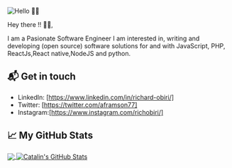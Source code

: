 ![Hello 👋🏻](https://scontent.facc1-1.fna.fbcdn.net/v/t1.0-9/117045989_103111561505316_8906903781087460640_o.png?_nc_cat=111&_nc_sid=6e5ad9&_nc_eui2=AeE_CrW9KRX8cnTbzjLml9cZxQuFAC6_AHTFC4UALr8AdCKtDrQx8zqwbi1Y6V1hE9aHm5Y6Hl0A2rHZIkO-vg51&_nc_ohc=l9cOEur5u5kAX8aAi3j&_nc_ht=scontent.facc1-1.fna&oh=e8ebd78732b7c269f8099b836602c5f4&oe=5F6CDF70)

Hey there !! 👋🏻,

I am a Pasionate Software Engineer  I am interested in, writing  and developing (open source) software solutions for and with JavaScript, PHP, ReactJs,React native,NodeJS and python.

## 📬 Get in touch
- LinkedIn: [https://www.linkedin.com/in/richard-obiri/]
- Twitter: [https://twitter.com/aframson77]
- Instagram:[https://www.instagram.com/richobiri/]

## &#x1f4c8; My GitHub Stats

<a href="https://github.com/aframson">
  <img align="center" src="https://github-readme-stats.vercel.app/api/top-langs/?username=aframson&hide=java,html&title_color=ffffff&text_color=c9cacc&icon_color=2bbc8a&bg_color=1d1f21" />
</a>

<a href="https://github.com/aframson">
  <img align="center" src="https://github-readme-stats.vercel.app/api?username=aframson&show_icons=true&line_height=27&count_private=true&title_color=ffffff&text_color=c9cacc&icon_color=2bbc8a&bg_color=1d1f21" alt="Catalin's GitHub Stats" />
</a>


[2]: https://www.linkedin.com/in/richard-obiri/
[3]: https://twitter.com/aframson77
[4]: https://www.instagram.com/richobiri


